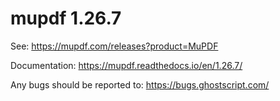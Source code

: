 # mupdf 1.26.7

See:
https://mupdf.com/releases?product=MuPDF

Documentation:
https://mupdf.readthedocs.io/en/1.26.7/

Any bugs should be reported to:
https://bugs.ghostscript.com/
